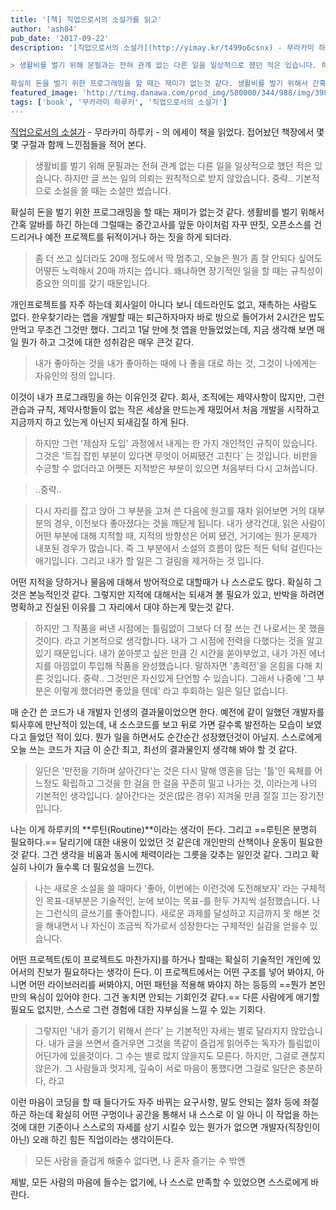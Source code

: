 ```yaml
---
title: '[책] 직업으로서의 소설가를 읽고'
author: 'ash84'
pub_date: '2017-09-22'
description: '[직업으로서의 소설가](http://yimay.kr/t499o6csnx) - 무라카미 하루키 - 의 에세이 책을 읽었다. 접어놨던 책장에서 몇몇 구절과 함께 느낀점들을 적어 본다. 

> 생활비를 벌기 위해 문필과는 전혀 관계 없는 다른 일을 일상적으로 했던 적은 있습니다. 하지만 글 쓰는 일의 의뢰는 원칙적으로 받지 않았습니다. 중략.. 기본적으로 소설을 쓸 때는 소설만 썼습니다. 

확실히 돈을 벌기 위한 프로그래밍을 할 때는 재미가 없는것 같다. 생활비를 벌기 위해서 간혹 알바를 하긴 하는데 그럴때는 중간고사를 앞둔 아이처럼'
featured_image: 'http://timg.danawa.com/prod_img/500000/344/988/img/3988344_1.jpg'
tags: ['book', '무카라미 하루키', '직업으로서의 소설가']
---
```


[직업으로서의 소설가](http://yimay.kr/t499o6csnx) - 무라카미 하루키 - 의 에세이 책을 읽었다. 접어놨던 책장에서 몇몇 구절과 함께 느낀점들을 적어 본다. 

> 생활비를 벌기 위해 문필과는 전혀 관계 없는 다른 일을 일상적으로 했던 적은 있습니다. 하지만 글 쓰는 일의 의뢰는 원칙적으로 받지 않았습니다. 중략.. 기본적으로 소설을 쓸 때는 소설만 썼습니다. 

확실히 돈을 벌기 위한 프로그래밍을 할 때는 재미가 없는것 같다. 생활비를 벌기 위해서 간혹 알바를 하긴 하는데 그럴때는 중간고사를 앞둔 아이처럼 자꾸 딴짓, 오픈소스를 건드리거나 예전 프로젝트를 뒤적이거나 하는 짓을 하게 되더라. 

> 좀 더 쓰고 싶더라도 20매 정도에서 딱 멈추고, 오늘은 뭔가 좀 잘 안되다 싶어도 어떻든 노력해서 20매 까지는 씁니다. 왜냐하면 장기적인 일을 할 때는 규칙성이 중요한 의미를 갖기 때문입니다. 

개인프로젝트를 자주 하는데 회사일이 아니다 보니 데드라인도 없고, 재촉하는 사람도 없다. 한우찾기라는 앱을 개발할 때는 퇴근하자마자 바로 방으로 들어가서 2시간은 밥도 안먹고 무조건 그것만 했다. 그리고 1달 만에 첫 앱을 만들었었는데, 지금 생각해 보면 매일 뭔가 하고 그것에 대한 성취감은 매우 큰것 같다. 


> 내가 좋아하는 것을 내가 좋아하는 때에 나 좋을 대로 하는 것, 그것이 나에게는 자유인의 정의 입니다. 

이것이 내가 프로그래밍을 하는 이유인것 같다. 
회사, 조직에는 제약사항이 많지만, 그런 관습과 규칙, 제약사항들이 없는 작은 세상을 만드는게 재밌어서 처음 개발을 시작하고 지금까지 하고 있는게 아닌지 되새김질 하게 된다. 

> 하지만 그런 '제삼자 도입' 과정에서 내게는 한 가지 개인적인 규칙이 있습니다. 그것은 '트집 잡힌 부분이 있다면 무엇이 어찌됐건 고친다` 는 것입니다. 비판을 수긍할 수 없더라고 어쨋든 지적받은 부분이 있으면 처음부터 다시 고쳐씁니다. 

>..중략.. 

> 다시 자리를 잡고 앉아 그 부분을 고쳐 쓴 다음에 원고를 재차 읽어보면 거의 대부분의 경우, 이전보다 좋아졌다는 것을 깨닫게 됩니다. 내가 생각건대, 읽은 사람이 어떤 부분에 대해 지적할 때, 지적의 방향성은 어찌 됐건, 거기에는 뭔가 문제가 내포된 경우가 많습니다. 즉 그 부분에서 소설의 흐름이 많든 적든 턱턱 걸린다는 애기입니다. 그리고 내가 할 일은 그 걸림을 제거하는 것 입니다. 

어떤 지적을 당하거나 물음에 대해서 방어적으로 대할때가 나 스스로도 많다. 확실히 그것은 본능적인것 같다. 그렇지만 지적에 대해서는 되새겨 볼 필요가 있고, 반박을 하려면 명확하고 진실된 이유를 그 자리에서 대야 하는게 맞는것 같다. 


> 하지만 그 작품을 써낸 시점에는 틀림없이 그보다 더 잘 쓰는 건 나로서는 못 했을 것이다. 라고 기본적으로 생각합니다. 내가 그 시점에 전력을 다했다는 것을 알고 있기 때문입니다. 내가 쏟아붓고 싶은 만큼 긴 시간을 쏟아부었고, 내가 가진 에너지를 아낌없이 투입해 작품을 완성했습니다. 말하자면 '총력전'을 온힘을 다해 치른 것입니다. 중략.. 그것만은 자신있게 단언할 수 있습니다. 그래서 나중에 '그 부분은 이렇게 했더라면 좋았을 텐데' 라고 후회하는 일은 일단 없습니다. 

매 순간 쓴 코드가 내 개발자 인생의 결과물이었으면 한다. 예전에 같이 일했던 개발자를 퇴사후에 만난적이 있는데, 내 소스코드를 보고 뒤로 가면 갈수록 발전하는 모습이 보였다고 들었던 적이 있다. 뭔가 일을 하면서도 순간순간 성장했던것이 아닐지. 스스로에게 오늘 쓰는 코드가 지금 이 순간 최고, 최선의 결과물인지 생각해 봐야 할 것 같다. 

> 일단은 '만전을 기하며 살아간다'는 것은 다시 말해 영혼을 담는 '틀'인 육체를 어느정도 확립하고 그것을 한 걸음 한 걸음 꾸준히 밀고 나가는 것, 이라는게 나의 기본적인 생각입니다. 살아간다는 것은(많은 경우) 지겨울 만큼 질질 끄는 장기전 입니다. 

나는 이게 하루키의 **루틴(Routine)**이라는 생각이 든다. 그리고 ==루틴은 분명히 필요하다.== 달리기에 대한 내용이 있었던 것 같은데 개인만의 산책이나 운동이 필요한 것 같다. 그건 생각을 비움과 동시에 체력이라는 그릇을 갖추는 일인것 같다. 그리고 확실히 나이가 들수록 더 필요성을 느낀다. 

> 나는 새로운 소설을 쓸 때마다 '좋아, 이번에는 이런것에 도전해보자' 라는 구체적인 목표-대부분은 기술적인, 눈에 보이는 목표-를 한두 가지씩 설정했습니다. 나는 그런식의 글쓰기를 좋아합니다. 새로운 과제를 달성하고 지금까지 못 해본 것을 해내면서 나 자신이 조금씩 작가로서 성장한다는 구체적인 실감을 얻을수 있습니다. 

어떤 프로젝트(토이 프로젝트도 마찬가지)를 하거나 할때는 확실히 기술적인 개인에 있어서의 진보가 필요하다는 생각이 든다. 이 프로젝트에서는 어떤 구조를 넣어 봐야지, 아니면 어떤 라이브러리를 써봐야지, 어떤 패턴을 적용해 봐야지 하는 등등의 ==뭔가 본인만의 욕심이 있어야 한다. 그건 놓치면 안되는 기회인것 같다.== 다른 사람에게 애기할 필요도 없지만, 스스로 그런 경험에 대한 자부심을 느낄 수 있는 기회다. 

> 그렇지만 '내가 즐기기 위해서 쓴다' 는 기본적인 자세는 별로 달라지지 않았습니다. 내가 글을 쓰면서 즐거우면 그것을 똑같이 즐겁게 읽어주는 독자가 틀림없이 어딘가에 있을것이다. 그 수는 별로 많지 않을지도 모른다. 하지만, 그걸로 괜찮지 않은가. 그 사람들과 멋지게, 깊숙이 서로 마음이 통했다면 그걸로 일단은 충분하다, 라고

이런 마음이 코딩을 할 때 들다가도 자주 바뀌는 요구사항, 말도 안되는 절차 등에 좌절하곤 하는데 확실히 어떤 구멍이나 공간을 통해서 내 스스로 이 일 아니 이 작업을 하는 것에 대한 기준이나 스스로의 자세를 상기 시킬수 있는 뭔가가 없으면 개발자(직장인이 아닌) 오래 하긴 힘든 직업이라는 생각이든다. 

> 모든 사람을 즐겁게 해줄수 없다면, 
나 혼자 즐기는 수 밖엔

제발, 모든 사람의 마음에 들수는 없기에, 나 스스로 만족할 수 있었으면 스스로에게 바란다. 




